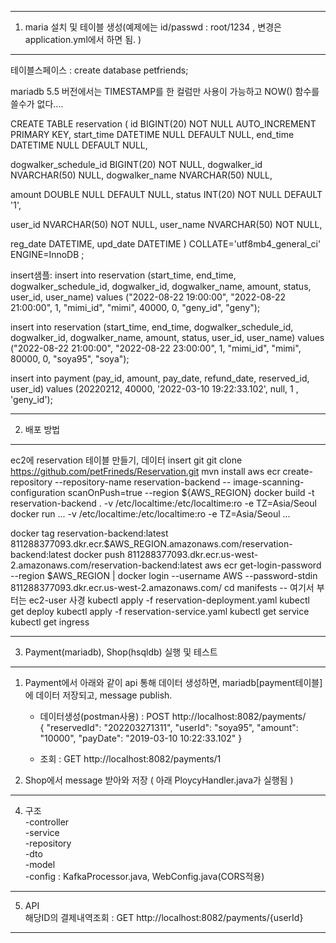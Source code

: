 ---------------------------------------------------
1. maria 설치 및 테이블 생성(예제에는 id/passwd : root/1234 , 변경은 application.yml에서 하면 됨. )
---------------------------------------------------
테이블스페이스 : create database petfriends;

mariadb 5.5 버전에서는 TIMESTAMP를 한 컬럼만 사용이 가능하고 NOW() 함수를 쓸수가 없다.... 

CREATE TABLE reservation (
id BIGINT(20) NOT NULL AUTO_INCREMENT PRIMARY KEY,
start_time DATETIME NULL DEFAULT NULL,
end_time DATETIME NULL DEFAULT NULL,

dogwalker_schedule_id BIGINT(20) NOT NULL,
dogwalker_id NVARCHAR(50) NULL,
dogwalker_name NVARCHAR(50) NULL,

amount DOUBLE NULL DEFAULT NULL,
status INT(20) NOT NULL DEFAULT '1',

user_id NVARCHAR(50) NOT NULL,
user_name NVARCHAR(50) NOT NULL,

reg_date DATETIME,
upd_date DATETIME
) COLLATE='utf8mb4_general_ci' ENGINE=InnoDB ;
 
insert샘플:
insert into reservation (start_time, end_time, dogwalker_schedule_id, dogwalker_id, dogwalker_name, amount, status, user_id, user_name) 
values ("2022-08-22 19:00:00", "2022-08-22 21:00:00", 1, "mimi_id", "mimi",  40000, 0, "geny_id", "geny");

insert into reservation (start_time, end_time, dogwalker_schedule_id, dogwalker_id, dogwalker_name, amount, status, user_id, user_name)
values ("2022-08-22 21:00:00", "2022-08-22 23:00:00", 1, "mimi_id", "mimi",  80000, 0, "soya95", "soya");


insert into payment (pay_id, amount, pay_date, refund_date, reserved_id, user_id) values 
(20220212, 40000, '2022-03-10 19:22:33.102', null, 1 , 'geny_id');


---------------------------------------------------  
2. 배포 방법
---------------------------------------------------  
ec2에 reservation 테이블 만들기, 데이터 insert 
git git clone https://github.com/petFrineds/Reservation.git
mvn install
aws ecr create-repository --repository-name reservation-backend -- image-scanning-configuration scanOnPush=true --region ${AWS_REGION}
docker build -t reservation-backend . -v /etc/localtime:/etc/localtime:ro -e TZ=Asia/Seoul
docker run ... -v /etc/localtime:/etc/localtime:ro -e TZ=Asia/Seoul ...

docker tag reservation-backend:latest 811288377093.dkr.ecr.$AWS_REGION.amazonaws.com/reservation-backend:latest
docker push 811288377093.dkr.ecr.us-west-2.amazonaws.com/reservation-backend:latest
aws ecr get-login-password --region $AWS_REGION | docker login --username AWS --password-stdin 811288377093.dkr.ecr.us-west-2.amazonaws.com/
cd manifests
-- 여기서 부터는 ec2-user 사경
kubectl apply -f reservation-deployment.yaml
kubectl get deploy
kubectl apply -f reservation-service.yaml
kubectl get service
kubectl get ingress

--------------------------------------------------  
3. Payment(mariadb), Shop(hsqldb) 실행 및 테스트  
--------------------------------------------------  
1) Payment에서 아래와 같이 api 통해 데이터 생성하면, mariadb[payment테이블]에 데이터 저장되고, message publish.  
    - 데이터생성(postman사용) : POST http://localhost:8082/payments/   
                              { "reservedId": "202203271311", "userId": "soya95", "amount": "10000", "payDate": "2019-03-10 10:22:33.102" }  

    - 조회 : GET http://localhost:8082/payments/1  

3) Shop에서 message 받아와 저장 ( 아래 PloycyHandler.java가 실행됨 )  

--------------------------------------------------  
4. 구조   
   -controller  
   -service  
   -repository  
   -dto  
   -model  
   -config : KafkaProcessor.java, WebConfig.java(CORS적용)  
--------------------------------------------------  
5. API  
   해당ID의 결제내역조회 : GET http://localhost:8082/payments/{userId}   
--------------------------------------------------  
